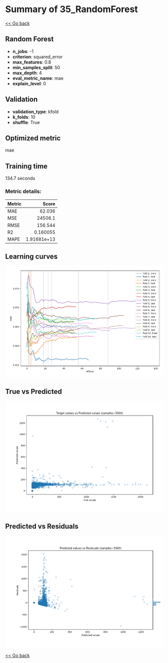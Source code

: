 # Summary of 35_RandomForest

[<< Go back](../README.md)


## Random Forest
- **n_jobs**: -1
- **criterion**: squared_error
- **max_features**: 0.8
- **min_samples_split**: 50
- **max_depth**: 4
- **eval_metric_name**: mae
- **explain_level**: 0

## Validation
 - **validation_type**: kfold
 - **k_folds**: 10
 - **shuffle**: True

## Optimized metric
mae

## Training time

134.7 seconds

### Metric details:
| Metric   |           Score |
|:---------|----------------:|
| MAE      |    62.036       |
| MSE      | 24506.1         |
| RMSE     |   156.544       |
| R2       |     0.160055    |
| MAPE     |     1.91681e+13 |



## Learning curves
![Learning curves](learning_curves.png)
## True vs Predicted

![True vs Predicted](true_vs_predicted.png)


## Predicted vs Residuals

![Predicted vs Residuals](predicted_vs_residuals.png)



[<< Go back](../README.md)
